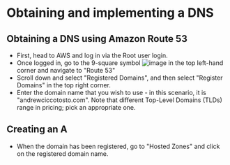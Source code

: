 # Obtaining and implementing a DNS

## Obtaining a DNS using Amazon Route 53
* First, head to AWS and log in via the Root user login.  
* Once logged in, go to the 9-square symbol ![image](https://github.com/user-attachments/assets/11febb89-4562-4080-bba7-30e3877e069b) in the top left-hand corner and navigate to "Route 53"  
* Scroll down and select "Registered Domains", and then select "Register Domains" in the top right corner.  
* Enter the domain name that you wish to use - in this scenario, it is "andrewciccotosto.com". Note that different Top-Level Domains (TLDs) range in pricing; pick an appropriate one.  

## Creating an A
* When the domain has been registered, go to "Hosted Zones" and click on the registered domain name.
